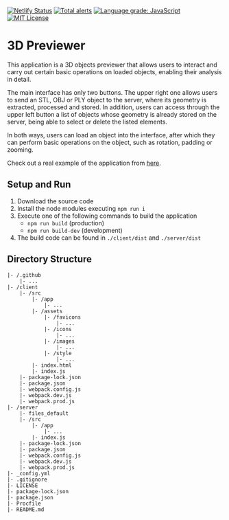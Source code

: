 [![Netlify Status](https://api.netlify.com/api/v1/badges/82add870-d40a-4845-ae9c-c79825808ff1/deploy-status)](https://app.netlify.com/sites/3dpreviewer/deploys)
[![Total alerts](https://img.shields.io/lgtm/alerts/g/Chema22R/3d-previewer.svg?logo=lgtm&logoWidth=18)](https://lgtm.com/projects/g/Chema22R/3d-previewer/alerts/)
[![Language grade: JavaScript](https://img.shields.io/lgtm/grade/javascript/g/Chema22R/3d-previewer.svg?logo=lgtm&logoWidth=18)](https://lgtm.com/projects/g/Chema22R/3d-previewer/context:javascript)
[![MIT License](https://camo.githubusercontent.com/d59450139b6d354f15a2252a47b457bb2cc43828/68747470733a2f2f696d672e736869656c64732e696f2f6e706d2f6c2f7365727665726c6573732e737667)](LICENSE)

# 3D Previewer
This application is a 3D objects previewer that allows users to interact and carry out certain basic operations on loaded objects, enabling their analysis in detail.

The main interface has only two buttons. The upper right one allows users to send an STL, OBJ or PLY object to the server, where its geometry is extracted, processed and stored. In addition, users can access through the upper left button a list of objects whose geometry is already stored on the server, being able to select or delete the listed elements.

In both ways, users can load an object into the interface, after which they can perform basic operations on the object, such as rotation, padding or zooming.

Check out a real example of the application from [here](https://3dpreviewer.chema22r.com).

## Setup and Run
1. Download the source code
2. Install the node modules executing `npm run i`
3. Execute one of the following commands to build the application
    - `npm run build` (production)
    - `npm run build-dev` (development)
4. The build code can be found in `./client/dist` and `./server/dist`

## Directory Structure
```
|- /.github
    |- ...
|- /client
    |- /src
        |- /app
            |- ...
        |- /assets
            |- /favicons
                |- ...
            |- /icons
                |- ...
            |- /images
                |- ...
            |- /style
                |- ...
        |- index.html
        |- index.js
    |- package-lock.json
    |- package.json
    |- webpack.config.js
    |- webpack.dev.js
    |- webpack.prod.js
|- /server
    |- files_default
    |- /src
        |- /app
            |- ...
        |- index.js
    |- package-lock.json
    |- package.json
    |- webpack.config.js
    |- webpack.dev.js
    |- webpack.prod.js
|- _config.yml
|- .gitignore
|- LICENSE
|- package-lock.json
|- package.json
|- Procfile
|- README.md
```

